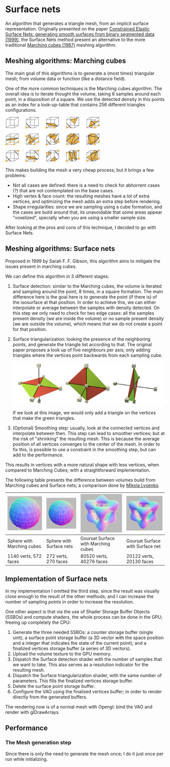 # Surface nets

An algorithm that generates a triangle mesh, from an implicit surface representation.
Originally presented on the paper [Constrained Elastic Surface Nets: generating smooth surfaces from binary segmented data (1999)](https://www.merl.com/publications/docs/TR99-24.pdf), the Surface Nets method present an alternative to the more traditional [Marching cubes (1987)](https://doi.org/10.1145/37402.37422) meshing algorithm.

## Meshing algorithms: Marching cubes

The main goal of this algorithms is to generate a (most times) triangular mesh; from volume data or function (like a distance field).

One of the more common techniques is the Marching cubes algorithm. The overall idea is to iterate thought the volume, taking 8 samples around each point, in a disposition of a square. We use the detected density in this points as an index for a look-up-table that contains 256 different triangles configurations.

![Some of the marching cubes special cases.  (c) Wikipedia, created by Jean-Marie Favreau](https://github.com/JsMarq96/Understanding-Tiled-GPUs-VR-Volume-Rendering/blob/main/imgs/marchingcubes.webp?raw=true)

This makes building the mesh a very cheap process; but it brings a few problems:

* Not all cases are defined: there is a need to check for abhorrent cases (?) that are not contemplated on the base cases.
* High vertex & face count: the resulting meshes have a lot of extra vertices, and optimizing the mesh adds an extra step before rendering.
* Shape irregularities: since we are sampling using a cube formation, and the cases are build around that, its unavoidable that some areas appear "voxelized", specially when you are using a smaller sample size.

After looking at the pros and cons of this technique, I decided to go with Surface Nets.

## Meshing algorithms: Surface nets

Proposed in 1999 by Sarah F. F. Gibson, this algorithm aims to mitigate the issues present in marching cubes.

We can define this algorithm in 3 different stages:

1. Surface detection: similar to the Marching cubes, the volume is iterated and sampling around the point, 8 times, in a square formation. The main difference here is the goal here is to generate the point (if there is) of the isosurface at that position. In order to achieve this, we can either interpolate or average between the samples with density detected. On this step we only need to check for two edge cases: all the samples present density (we are inside the volume) or no sample present density (we are outside the volume), which means that we do not create a point for that position.
2. Surface triangularization: looking the presence of the neighboring points, and generate the triangle list according to that. The original paper proposes a look up of five neighbours per axis; only adding triangles where the vertices point backwards from each sampling cube.

   ![Arm Mali GPU developer guide: surface net triangularization step](https://github.com/JsMarq96/Understanding-Tiled-GPUs-VR-Volume-Rendering/blob/main/imgs/arm_surface_nets.png?raw=true)

   If we look at this image, we would only add a triangle on the vertices that make the green triangles.
3. (Optional) Smoothing step: usually, look at the connected vertices and interpolate between then. This step can lead to smoother vertices; but at the risk of "shrinking" the resulting mesh. This is because the average position of all vertices converges to the center of the mesh. In order to fix this, is possible to use a constraint in the smoothing step, but can add to the performance.

This results in vertices with a more natural shape with less vertices, when compared to Marching Cubes; with a straightforward implementation.

The following table presents the difference between volumes build from Marching cubes and Surface nets; a comparison done by [Mikola Lysenko](https://0fps.net/2012/07/12/smooth-voxel-terrain-part-2/).


| ![Sphere with Marching Cubes](https://github.com/JsMarq96/Understanding-Tiled-GPUs-VR-Volume-Rendering/blob/main/imgs/spheremc.webp?raw=true) | ![Sphere with Surface Nets](https://github.com/JsMarq96/Understanding-Tiled-GPUs-VR-Volume-Rendering/blob/main/imgs/spheredc.webp?raw=true) | ![Sphere with Marching Cubes](https://github.com/JsMarq96/Understanding-Tiled-GPUs-VR-Volume-Rendering/blob/main/imgs/goursatmc.webp?raw=true) | ![Sphere with Marching Cubes](https://github.com/JsMarq96/Understanding-Tiled-GPUs-VR-Volume-Rendering/blob/main/imgs/goursatdc.webp?raw=true) |
| :---------------------------------------------------------------------------------------------------------------------------------------------- | --------------------------------------------------------------------------------------------------------------------------------------------- | ------------------------------------------------------------------------------------------------------------------------------------------------ | ------------------------------------------------------------------------------------------------------------------------------------------------ |
| Sphere with Marching cubes                                                                                                                    | Sphere with Surface nets                                                                                                                    | Goursat Surface with Marching cubes                                                                                                            | Goursat Surface with Surface net                                                                                                               |
| 1140 verts, 572 faces                                                                                                                         | 272 verts, 270 faces                                                                                                                        | 80520 verts, 40276 faces                                                                                                                       | 20122 verts, 20130 faces                                                                                                                       |

## Implementation of Surface nets

In my implementation I omitted the third step, since the result was visually close enough to the result of the other methods; and I can increase the number of sampling points in order to increase the resolution.

One other aspect is that via the use of Shader Storage Buffer Objects (SSBOs) and compute shaders, the whole process can be done in the GPU; freeing up completely the CPU:

1. Generate the three needed SSBOs: a counter storage buffer (single uint); a surface point storage buffer (a 3D vector with the space position and a integer that indicates the state of the current point); and a finalized vertices storage buffer (a series of 3D vectors).
2. Upload the volume texture to the GPU memory.
3. Dispatch the Surface detection shader with the number of samples that we want to take. This also serves as a resolution indicator for the resulting mesh.
4. Dispatch the Surface triangularization shader, with the same number of parameters. This fills the finalized vertices storage buffer.
5. Delete the surface point storage buffer.
6. Configure the VAO using the finalised vertices buffer; in order to render directly from the generated buffers.

The rendering now is of a normal mesh with Opengl: bind the VAO and render with glDrawArrays.

## Performance

### The Mesh generation step

Since there is only the need to generate the mesh once; I do it just once per run while initializing.
